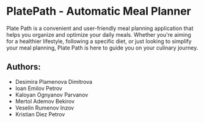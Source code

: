 # PlatePath - Automatic Meal Planner
Plate Path is a convenient and user-friendly meal planning application that helps you organize and optimize your daily meals. Whether you're aiming for a healthier lifestyle, following a specific diet, or just looking to simplify your meal planning, Plate Path is here to guide you on your culinary journey.
## Authors:
* Desimira Plamenova Dimitrova
* Ioan Emilov Petrov
* Kaloyan Ognyanov Parvanov
* Mertol Ademov Bekirov
* Veselin Rumenov Inzov
* Kristian Diez Petrov
